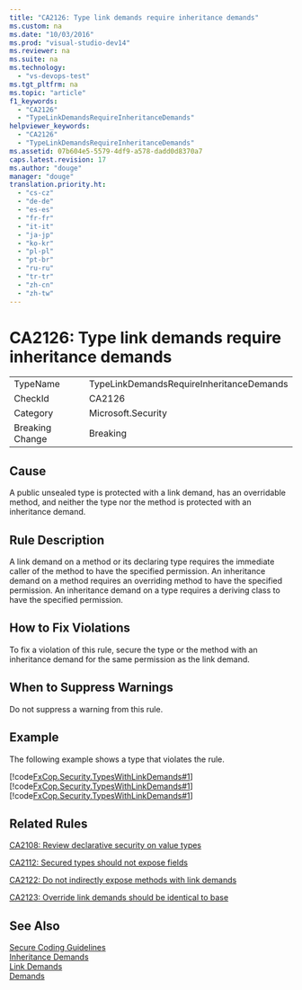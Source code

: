 ```yaml
---
title: "CA2126: Type link demands require inheritance demands"
ms.custom: na
ms.date: "10/03/2016"
ms.prod: "visual-studio-dev14"
ms.reviewer: na
ms.suite: na
ms.technology: 
  - "vs-devops-test"
ms.tgt_pltfrm: na
ms.topic: "article"
f1_keywords: 
  - "CA2126"
  - "TypeLinkDemandsRequireInheritanceDemands"
helpviewer_keywords: 
  - "CA2126"
  - "TypeLinkDemandsRequireInheritanceDemands"
ms.assetid: 07b604e5-5579-4df9-a578-dadd0d8370a7
caps.latest.revision: 17
ms.author: "douge"
manager: "douge"
translation.priority.ht: 
  - "cs-cz"
  - "de-de"
  - "es-es"
  - "fr-fr"
  - "it-it"
  - "ja-jp"
  - "ko-kr"
  - "pl-pl"
  - "pt-br"
  - "ru-ru"
  - "tr-tr"
  - "zh-cn"
  - "zh-tw"
---
```

# CA2126: Type link demands require inheritance demands
|||  
|-|-|  
|TypeName|TypeLinkDemandsRequireInheritanceDemands|  
|CheckId|CA2126|  
|Category|Microsoft.Security|  
|Breaking Change|Breaking|  
  
## Cause  
 A public unsealed type is protected with a link demand, has an overridable method, and neither the type nor the method is protected with an inheritance demand.  
  
## Rule Description  
 A link demand on a method or its declaring type requires the immediate caller of the method to have the specified permission. An inheritance demand on a method requires an overriding method to have the specified permission. An inheritance demand on a type requires a deriving class to have the specified permission.  
  
## How to Fix Violations  
 To fix a violation of this rule, secure the type or the method with an inheritance demand for the same permission as the link demand.  
  
## When to Suppress Warnings  
 Do not suppress a warning from this rule.  
  
## Example  
 The following example shows a type that violates the rule.  
  
 [!code[FxCop.Security.TypesWithLinkDemands#1](../codequality/codesnippet/CPP/ca2126--type-link-demands-require-inheritance-demands_1.cpp)]
[!code[FxCop.Security.TypesWithLinkDemands#1](../codequality/codesnippet/VisualBasic/ca2126--type-link-demands-require-inheritance-demands_1.vb)]
[!code[FxCop.Security.TypesWithLinkDemands#1](../codequality/codesnippet/CSharp/ca2126--type-link-demands-require-inheritance-demands_1.cs)]  
  
## Related Rules  
 [CA2108: Review declarative security on value types](../codequality/ca2108--review-declarative-security-on-value-types.md)  
  
 [CA2112: Secured types should not expose fields](../codequality/ca2112--secured-types-should-not-expose-fields.md)  
  
 [CA2122: Do not indirectly expose methods with link demands](../codequality/ca2122--do-not-indirectly-expose-methods-with-link-demands.md)  
  
 [CA2123: Override link demands should be identical to base](../codequality/ca2123--override-link-demands-should-be-identical-to-base.md)  
  
## See Also  
 [Secure Coding Guidelines](../Topic/Secure%20Coding%20Guidelines.md)   
 [Inheritance Demands](http://msdn.microsoft.com/28b9adbb-8f08-4f10-b856-dbf59eb932d9)   
 [Link Demands](../Topic/Link%20Demands.md)   
 [Demands](http://msdn.microsoft.com/e5283e28-2366-4519-b27d-ef5c1ddc1f48)
